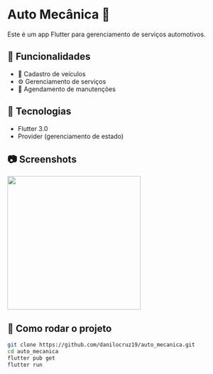 # Auto Mecânica 🚗  

Este é um app Flutter para gerenciamento de serviços automotivos.

## 📲 Funcionalidades
- 📌 Cadastro de veículos
- ⚙️ Gerenciamento de serviços
- 📅 Agendamento de manutenções

## 🚀 Tecnologias
- Flutter 3.0
- Provider (gerenciamento de estado)

## 📷 Screenshots
<img src="screenshot1.png" width="300" />

## 🔧 Como rodar o projeto
```bash
git clone https://github.com/danilocruz19/auto_mecanica.git
cd auto_mecanica
flutter pub get
flutter run
